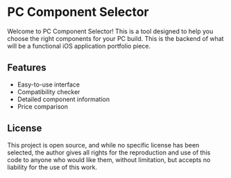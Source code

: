 # PC Component Selector

Welcome to PC Component Selector! This is a tool designed to help you choose the right components for your PC build. This is the backend of what will be a functional iOS application portfolio piece.

## Features

- Easy-to-use interface
- Compatibility checker
- Detailed component information
- Price comparison

## License

This project is open source, and while no specific license has been selected, the author gives all rights for the reproduction and use of this code to anyone who would like them, without limitation, but accepts no liability for the use of this work.
